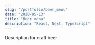 ```yaml
---
slug: "/portfolio/beer_menu"
date: "2020-05-13"
title: "Beer menu"
description: "React, Next, TypeScript"
---
```

Description for craft beer
